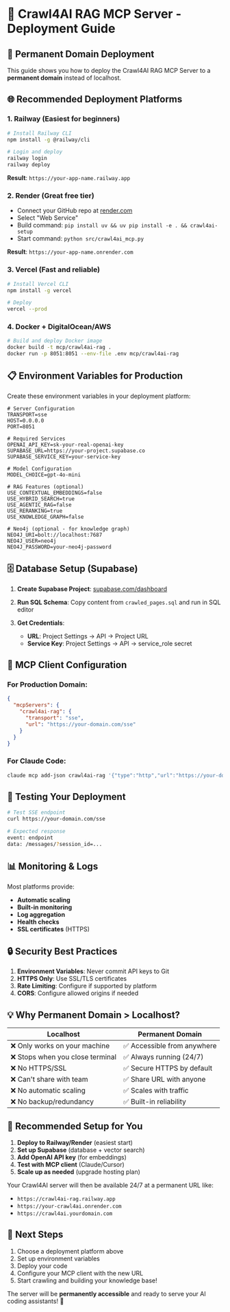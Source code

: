 # 🚀 Crawl4AI RAG MCP Server - Deployment Guide

## 🎯 **Permanent Domain Deployment**

This guide shows you how to deploy the Crawl4AI RAG MCP Server to a **permanent domain** instead of localhost.

## 🌐 **Recommended Deployment Platforms**

### 1. **Railway** (Easiest for beginners)
```bash
# Install Railway CLI
npm install -g @railway/cli

# Login and deploy
railway login
railway deploy
```
**Result**: `https://your-app-name.railway.app`

### 2. **Render** (Great free tier)
- Connect your GitHub repo at [render.com](https://render.com)
- Select "Web Service" 
- Build command: `pip install uv && uv pip install -e . && crawl4ai-setup`
- Start command: `python src/crawl4ai_mcp.py`

**Result**: `https://your-app-name.onrender.com`

### 3. **Vercel** (Fast and reliable)
```bash
# Install Vercel CLI
npm install -g vercel

# Deploy
vercel --prod
```

### 4. **Docker + DigitalOcean/AWS**
```bash
# Build and deploy Docker image
docker build -t mcp/crawl4ai-rag .
docker run -p 8051:8051 --env-file .env mcp/crawl4ai-rag
```

## 📋 **Environment Variables for Production**

Create these environment variables in your deployment platform:

```env
# Server Configuration
TRANSPORT=sse
HOST=0.0.0.0
PORT=8051

# Required Services
OPENAI_API_KEY=sk-your-real-openai-key
SUPABASE_URL=https://your-project.supabase.co
SUPABASE_SERVICE_KEY=your-service-key

# Model Configuration
MODEL_CHOICE=gpt-4o-mini

# RAG Features (optional)
USE_CONTEXTUAL_EMBEDDINGS=false
USE_HYBRID_SEARCH=true
USE_AGENTIC_RAG=false
USE_RERANKING=true
USE_KNOWLEDGE_GRAPH=false

# Neo4j (optional - for knowledge graph)
NEO4J_URI=bolt://localhost:7687
NEO4J_USER=neo4j
NEO4J_PASSWORD=your-neo4j-password
```

## 🗄️ **Database Setup (Supabase)**

1. **Create Supabase Project**: [supabase.com/dashboard](https://supabase.com/dashboard)

2. **Run SQL Schema**: Copy content from `crawled_pages.sql` and run in SQL editor

3. **Get Credentials**:
   - **URL**: Project Settings → API → Project URL
   - **Service Key**: Project Settings → API → service_role secret

## 🔧 **MCP Client Configuration**

### For Production Domain:
```json
{
  "mcpServers": {
    "crawl4ai-rag": {
      "transport": "sse",
      "url": "https://your-domain.com/sse"
    }
  }
}
```

### For Claude Code:
```bash
claude mcp add-json crawl4ai-rag '{"type":"http","url":"https://your-domain.com/sse"}' --scope user
```

## 🚦 **Testing Your Deployment**

```bash
# Test SSE endpoint
curl https://your-domain.com/sse

# Expected response
event: endpoint
data: /messages/?session_id=...
```

## 📊 **Monitoring & Logs**

Most platforms provide:
- **Automatic scaling**
- **Built-in monitoring** 
- **Log aggregation**
- **Health checks**
- **SSL certificates** (HTTPS)

## 🔒 **Security Best Practices**

1. **Environment Variables**: Never commit API keys to Git
2. **HTTPS Only**: Use SSL/TLS certificates  
3. **Rate Limiting**: Configure if supported by platform
4. **CORS**: Configure allowed origins if needed

## 💡 **Why Permanent Domain > Localhost?**

| Localhost | Permanent Domain |
|-----------|------------------|
| ❌ Only works on your machine | ✅ Accessible from anywhere |
| ❌ Stops when you close terminal | ✅ Always running (24/7) |
| ❌ No HTTPS/SSL | ✅ Secure HTTPS by default |
| ❌ Can't share with team | ✅ Share URL with anyone |
| ❌ No automatic scaling | ✅ Scales with traffic |
| ❌ No backup/redundancy | ✅ Built-in reliability |

## 🎯 **Recommended Setup for You**

1. **Deploy to Railway/Render** (easiest start)
2. **Set up Supabase** (database + vector search)  
3. **Add OpenAI API key** (for embeddings)
4. **Test with MCP client** (Claude/Cursor)
5. **Scale up as needed** (upgrade hosting plan)

Your Crawl4AI server will then be available 24/7 at a permanent URL like:
- `https://crawl4ai-rag.railway.app`
- `https://your-crawl4ai.onrender.com` 
- `https://crawl4ai.yourdomain.com`

## 🚀 **Next Steps**

1. Choose a deployment platform above
2. Set up environment variables
3. Deploy your code
4. Configure your MCP client with the new URL
5. Start crawling and building your knowledge base!

The server will be **permanently accessible** and ready to serve your AI coding assistants! 🎉